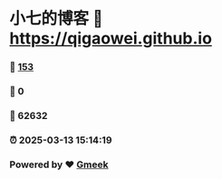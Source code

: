 # 小七的博客 :link: https://qigaowei.github.io 
### :page_facing_up: [153](https://qigaowei.github.io/tag.html) 
### :speech_balloon: 0 
### :hibiscus: 62632 
### :alarm_clock: 2025-03-13 15:14:19 
### Powered by :heart: [Gmeek](https://github.com/Meekdai/Gmeek)
